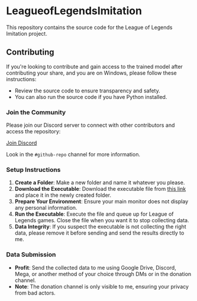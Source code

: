 # LeagueofLegendsImitation

This repository contains the source code for the League of Legends Imitation project.

## Contributing

If you're looking to contribute and gain access to the trained model after contributing your share, and you are on Windows, please follow these instructions:

- Review the source code to ensure transparency and safety.
- You can also run the source code if you have Python installed.

### Join the Community

Please join our Discord server to connect with other contributors and access the repository:

[Join Discord](https://discord.gg/7Z5vyntY66)

Look in the `#github-repo` channel for more information.

### Setup Instructions

1. **Create a Folder**: Make a new folder and name it whatever you please.
2. **Download the Executable**: Download the executable file from [this link](https://github.com/drmcbride12/LeagueofLegendsImitation/assets/130199368/07c28d2e-e9d2-41b6-9ecc-1f084b8998a7) and place it in the newly created folder.
3. **Prepare Your Environment**: Ensure your main monitor does not display any personal information.
4. **Run the Executable**: Execute the file and queue up for League of Legends games. Close the file when you want it to stop collecting data.
5. **Data Integrity**: If you suspect the executable is not collecting the right data, please remove it before sending and send the results directly to me.

### Data Submission

- **Profit**: Send the collected data to me using Google Drive, Discord, Mega, or another method of your choice through DMs or in the donation channel.
- **Note**: The donation channel is only visible to me, ensuring your privacy from bad actors.
